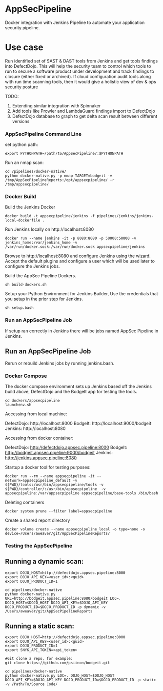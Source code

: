 # AppSecPipeline

Docker integration with Jenkins Pipeline to automate your application security pipeline.

# Use case

Run identified set of SAST & DAST tools from Jenkins and get tools findings into DefectDojo. This will help the security team to control which tools to run to secure a software product under development and track findings to closure (either fixed or archived). If cloud configuration audit tools along with run time scanning tools, then it would give a holistic view of dev & ops security posture

TODO:
1. Extending similar integration with Spinnaker 
2. Add tools like Prowler and LambdaGuard findings import to DefectDojo
3. DefectDojo database to graph to get delta scan result between different versions

### AppSecPipeline Command Line

set python path:
```
export PYTHONPATH=/path/to/AppSecPipeline/:$PYTHONPATH
```

Run an nmap scan:
```
cd /pipelines/docker-native/
python docker-native.py -p nmap TARGET=bodgeit -v /tmp/AppSecPipelineReports:/opt/appsecpipeline/ -r /tmp/appsecpipeline/
```

### Docker Build

Build the Jenkins Docker

```
docker build -t appsecpipeline/jenkins -f pipelines/jenkins/jenkins-local-dockerfile .
```

Run Jenkins locally on http://localhost:8080

```
docker run --name jenkins -it -p 8080:8080 -p 50000:50000 -v jenkins_home:/var/jenkins_home -v /var/run/docker.sock:/var/run/docker.sock appsecpipeline/jenkins
```

Browse to http://localhost:8080 and configure Jenkins using the wizard. Accept the default plugins and configure a user which will be used later to configure the Jenkins jobs.

Build the AppSec Pipeline Dockers.

```
sh build-dockers.sh
```

Setup your Python Environment for Jenkins Builder, Use the credentials that you setup in the prior step for Jenkins.

```
sh setup.bash
```

### Run an AppSecPipeline Job

If setup ran correctly in Jenkins there will be jobs named AppSec Pipeline in Jenkins.

## Run an AppSecPipeline Job
Rerun or rebuild Jenkins jobs by running jenkins.bash.

### Docker Compose

The docker compose environment sets up Jenkins based off the Jenkins build above, DefectDojo and the BodgeIt app for testing the tools.

```
cd dockers/appsecpipeline
launchenv.sh
```
Accessing from local machine:

DefectDojo: http://localhost:8000
BodgeIt: http://localhost:9000/bodgeit
Jenkins: http://localhost:8080

Accessing from docker container:

DefectDojo: http://defectdojo.appsec.pipeline:8000
BodgeIt: http://bodgeit.appsec.pipeline:9000/bodgeit
Jenkins: http://jenkins.appsec.pipeline:8080

Startup a docker tool for testing purposes:

```
docker run --rm --name appsecpipeline -it --network=appsecpipeline_default -v ${PWD}/tools:/usr/bin/appsecpipeline/tools -v ${PWD}/controller/:/usr/bin/appsecpipeline  -v appsecpipeline:/var/appsecpipeline appsecpipeline/base-tools /bin/bash
```
Deleting containers
```
docker system prune --filter label=appsecpipeline
```

Create a shared report directory
```
docker volume create --name appsecpipeline_local -o type=none -o device=/Users/aweaver/git/AppSecPipelineReports/
```

### Testing the AppSecPipeline

## Running a dynamic scan:
```
export DOJO_HOST=http://defectdojo.appsec.pipeline:8000
export DOJO_API_KEY=<user_id>:<guid>
export DOJO_PRODUCT_ID=1

cd pipelines/docker-native
python docker-native.py URL=http://bodgeit.appsec.pipeline:8080/bodgeit LOC=. DOJO_HOST=$DOJO_HOST DOJO_API_KEY=$DOJO_API_KEY DOJO_PRODUCT_ID=$DOJO_PRODUCT_ID -p dynamic -v /Users/aweaver/git/AppSecPipelineReports
```

## Running a static scan:
```
export DOJO_HOST=http://defectdojo.appsec.pipeline:8000
export DOJO_API_KEY=<user_id>:<guid>
export DOJO_PRODUCT_ID=1
export SNYK_API_TOKEN=<api_token>

#Git clone a repo, for example:
git clone https://github.com/psiinon/bodgeit.git

cd pipelines/docker-native
python docker-native.py LOC=. DOJO_HOST=$DOJO_HOST DOJO_API_KEY=$DOJO_API_KEY DOJO_PRODUCT_ID=$DOJO_PRODUCT_ID -p static -v /Path/To/Source Code/
```
